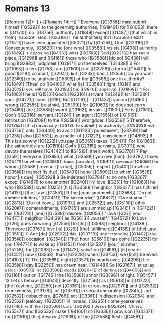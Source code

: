 # Romans 13
[[Romans 12|←]] • [[Romans 14|→]]
1 Everyone [[G3956]] must submit himself [[G5293]] to the governing authorities, [[G1849]] for [[G1063]] there is [[G1510]] no [[G3756]] authority [[G1849]] except [[G1487]] [that which is from] [[G5259]] God. [[G2316]] [The authorities] that [[G3588]] exist [[G1510]] have been appointed [[G5021]] by [[G5259]] God. [[G2316]] 
2 Consequently, [[G5620]] the [one who] [[G3588]] resists [[G498]] authority [[G1849]] is opposing [[G436]] what [[G3588]] God [[G2316]] has set in place, [[G1296]] and [[G1161]] those who [[G3588]] [do so] [[G436]] will bring [[G2983]] judgment [[G2917]] on themselves. [[G1438]] 
3 For [[G1063]] rulers [[G758]] are [[G1510]] not [[G3756]] a terror [[G5401]] to good [[G18]] conduct, [[G2041]] but [[G235]] bad. [[G2556]] Do you want [[G2309]] to be unafraid [[G5399]] of the [[G3588]] one in authority? [[G1849]] [Then] do [[G4160]] what [is] [[G3588]] right, [[G18]] and [[G2532]] you will have [[G2192]] his [[G846]] approval. [[G1868]] 
4 For [[G1063]] he is [[G1510]] God’s [[G2316]] servant [[G1249]] for [[G1519]] your [[G4771]] good. [[G18]] But [[G1161]] if [[G1437]] you do [[G4160]] wrong, [[G2556]] be afraid, [[G5399]] for [[G1063]] he does not carry [[G5409]] the [[G3588]] sword [[G3162]] in vain. [[G1500]] He is [[G1510]] God’s [[G2316]] servant, [[G1249]] an agent [[G1558]] of [[G1519]] retribution [[G3709]] to the [[G3588]] wrongdoer. [[G2556]] 
5 Therefore, [[G1352]] [it is] necessary [[G318]] to submit [ to authority ], [[G5293]] not [[G3756]] only [[G3440]] to avoid [[G1223]] punishment, [[G3709]] but [[G235]] also [[G2532]] as a matter of [[G1223]] conscience. [[G4893]] 
6 This is also why [[G1223]] you pay [[G5055]] taxes. [[G5411]] For [[G1063]] [the authorities] are [[G1510]] God’s [[G2316]] servants, [[G3011]] who devote themselves [[G4342]] to [[G1519]] [their work]. [[G3778]] 
7 Pay [[G591]] everyone [[G3956]] what [[G3588]] you owe [him]: [[G3782]] taxes [[G5411]] to whom [[G3588]] taxes [are due], [[G5411]] revenue [[G5056]] to whom [[G3588]] revenue [is due], [[G5056]] respect [[G5401]] to whom [[G3588]] respect [is due], [[G5401]] honor [[G5092]] to whom [[G3588]] honor [is due]. [[G5092]] 
8 Be indebted [[G3784]] to no one, [[G3367]] except [[G1487]] to one another [[G240]] [in] love, [[G25]] for [[G1063]] he who [[G3588]] loves [[G25]] [his] [[G3588]] neighbor [[G2087]] has fulfilled [[G4137]] [the] Law. [[G3551]] 
9 The [commandments] [[G3588]] “Do not commit adultery,” [[G3431]] “Do not murder,” [[G5407]] “Do not steal,” [[G2813]] “Do not covet,” [[G1937]] and [[G2532]] any [[G5100]] other [[G2087]] commandments, [[G1785]] are summed up [[G346]] in [[G1722]] this [[G3778]] [one] [[G3588]] decree: [[G3056]] “Love [[G25]] your [[G4771]] neighbor [[G4139]] as [[G5613]] yourself.” [[G4572]] 
10 Love [[G26]] does no wrong [[G2556]] to [its] [[G3588]] neighbor. [[G4139]] Therefore [[G3767]] love [is] [[G26]] [the] fulfillment [[G4138]] of [the] Law. [[G3551]] 
11 And [do] [[G2532]] this, [[G3778]] understanding [[G1492]] the [[G3588]] occasion. [[G2540]] [The] hour [[G5610]] has come [[G2235]] for you [[G4771]] to wake up [[G1453]] from [[G1537]] [your] slumber, [[G5258]] for [[G1063]] our [[G1473]] salvation [[G4991]] [is] nearer [[G1452]] now [[G3568]] than [[G2228]] when [[G3753]] we {first} believed. [[G4100]] 
12 The [[G3588]] night [[G3571]] is nearly over; [[G4298]] the [[G3588]] day [[G2250]] has drawn near. [[G1448]] So [[G3767]] let us lay aside [[G659]] the [[G3588]] deeds [[G2041]] of darkness [[G4655]] and [[G1161]] put on [[G1746]] the [[G3588]] armor [[G3696]] of light. [[G5457]] 
13 Let us behave [[G4043]] decently, [[G2156]] as [[G5613]] in [[G1722]] [the] daytime, [[G2250]] not [[G3361]] in carousing [[G2970]] and [[G2532]] drunkenness, [[G3178]] not [[G3361]] in sexual immorality [[G2845]] and [[G2532]] debauchery, [[G766]] not [[G3361]] in dissension [[G2054]] and [[G2532]] jealousy. [[G2205]] 
14 Instead, [[G235]] clothe yourselves [[G1746]] with the [[G3588]] Lord [[G2962]] Jesus [[G2424]] Christ, [[G5547]] and [[G2532]] make [[G4160]] no [[G3361]] provision [[G4307]] for [[G1519]] [the] desires [[G1939]] of the [[G3588]] flesh. [[G4561]] 
